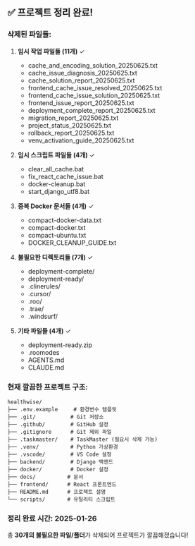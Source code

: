 ## ✅ 프로젝트 정리 완료!

### 삭제된 파일들:

1. **임시 작업 파일들 (11개)** ✓
   - cache_and_encoding_solution_20250625.txt
   - cache_issue_diagnosis_20250625.txt
   - cache_solution_report_20250625.txt
   - frontend_cache_issue_resolved_20250625.txt
   - frontend_cache_issue_solution_20250625.txt
   - frontend_issue_report_20250625.txt
   - deployment_complete_report_20250625.txt
   - migration_report_20250625.txt
   - project_status_20250625.txt
   - rollback_report_20250625.txt
   - venv_activation_guide_20250625.txt

2. **임시 스크립트 파일들 (4개)** ✓
   - clear_all_cache.bat
   - fix_react_cache_issue.bat
   - docker-cleanup.bat
   - start_django_utf8.bat

3. **중복 Docker 문서들 (4개)** ✓
   - compact-docker-data.txt
   - compact-docker.txt
   - compact-ubuntu.txt
   - DOCKER_CLEANUP_GUIDE.txt

4. **불필요한 디렉토리들 (7개)** ✓
   - deployment-complete/
   - deployment-ready/
   - .clinerules/
   - .cursor/
   - .roo/
   - .trae/
   - .windsurf/

5. **기타 파일들 (4개)** ✓
   - deployment-ready.zip
   - .roomodes
   - AGENTS.md
   - CLAUDE.md

### 현재 깔끔한 프로젝트 구조:
```
healthwise/
├── .env.example     # 환경변수 템플릿
├── .git/           # Git 저장소
├── .github/        # GitHub 설정
├── .gitignore      # Git 제외 파일
├── .taskmaster/    # TaskMaster (필요시 삭제 가능)
├── .venv/          # Python 가상환경
├── .vscode/        # VS Code 설정
├── backend/        # Django 백엔드
├── docker/         # Docker 설정
├── docs/          # 문서
├── frontend/      # React 프론트엔드
├── README.md      # 프로젝트 설명
└── scripts/       # 유틸리티 스크립트
```

### 정리 완료 시간: 2025-01-26

총 **30개의 불필요한 파일/폴더**가 삭제되어 프로젝트가 깔끔해졌습니다!
